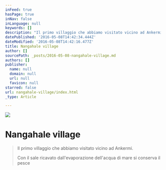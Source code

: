 ```yaml
---
inFeed: true
hasPage: true
inNav: false
inLanguage: null
keywords: []
description: "Il primo villaggio che abbiamo visitato vicino ad Ankermi. Con il sale ricavato dall'evaporazione dell'acqua di mare si conserva il pesce"
datePublished: '2016-05-08T14:42:34.444Z'
dateModified: '2016-05-08T14:42:16.477Z'
title: Nangahale village
author: []
sourcePath: _posts/2016-05-08-nangahale-village.md
authors: []
publisher:
  name: null
  domain: null
  url: null
  favicon: null
starred: false
url: nangahale-village/index.html
_type: Article

---
```

![](https://the-grid-user-content.s3-us-west-2.amazonaws.com/e69ff347-3028-4e22-b61f-9b60e5541cc0.jpg)

# Nangahale village

> Il primo villaggio che abbiamo visitato vicino ad Ankermi. 
> 
> Con il sale ricavato dall'evaporazione dell'acqua di mare si conserva il pesce